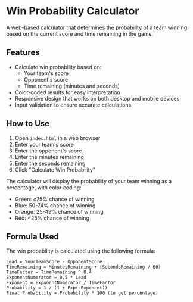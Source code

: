 # Win Probability Calculator

A web-based calculator that determines the probability of a team winning based on the current score and time remaining in the game.

## Features

- Calculate win probability based on:
  - Your team's score
  - Opponent's score
  - Time remaining (minutes and seconds)
- Color-coded results for easy interpretation
- Responsive design that works on both desktop and mobile devices
- Input validation to ensure accurate calculations

## How to Use

1. Open `index.html` in a web browser
2. Enter your team's score
3. Enter the opponent's score
4. Enter the minutes remaining
5. Enter the seconds remaining
6. Click "Calculate Win Probability"

The calculator will display the probability of your team winning as a percentage, with color coding:
- Green: ≥75% chance of winning
- Blue: 50-74% chance of winning
- Orange: 25-49% chance of winning
- Red: <25% chance of winning

## Formula Used

The win probability is calculated using the following formula:
```
Lead = YourTeamScore - OpponentScore
TimeRemaining = MinutesRemaining + (SecondsRemaining / 60)
TimeFactor = TimeRemaining ^ 0.4
ExponentNumerator = 0.5 * Lead
Exponent = ExponentNumerator / TimeFactor
Probability = 1 / (1 + Exp(-Exponent))
Final Probability = Probability * 100 (to get percentage)
```
